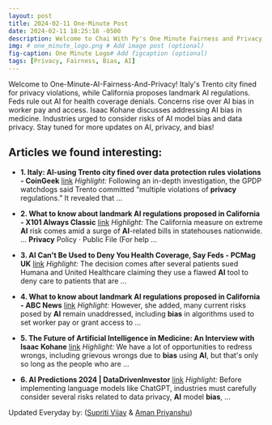 ```yaml
---
layout: post
title: 2024-02-11 One-Minute Post
date: 2024-02-11 18:25:18 -0500
description: Welcome to Chai With Py's One Minute Fairness and Privacy, which aims to provide you the current happenings in the world of Fairness, Privacy, and AI.
img: # one_minute_logo.png # Add image post (optional)
fig-caption: One Minute Logo# Add figcaption (optional)
tags: [Privacy, Fairness, Bias, AI]
---
```


Welcome to One-Minute-AI-Fairness-And-Privacy! Italy's Trento city fined for privacy violations, while California proposes landmark AI regulations. Feds rule out AI for health coverage denials. Concerns rise over AI bias in worker pay and access. Isaac Kohane discusses addressing AI bias in medicine. Industries urged to consider risks of AI model bias and data privacy. Stay tuned for more updates on AI, privacy, and bias!

## Articles we found interesting:

- **1. Italy: <b>AI</b>-using Trento city fined over data protection rules violations - CoinGeek** [link](https://coingeek.com/italy-ai-using-trento-city-fined-over-data-protection-rules-violations/)
_Highlight:_ Following an in-depth investigation, the GPDP watchdogs said Trento committed “multiple violations of <b>privacy</b> regulations.” It revealed that&nbsp;...

- **2. What to know about landmark <b>AI</b> regulations proposed in California - X101 Always Classic** [link](https://www.wxhc.com/what-to-know-about-landmark-ai-regulations-proposed-in-california/)
_Highlight:_ The California measure on extreme <b>AI</b> risk comes amid a surge of <b>AI</b>-related bills in statehouses nationwide. ... <b>Privacy</b> Policy &middot; Public File (For help&nbsp;...

- **3. <b>AI</b> Can&#39;t Be Used to Deny You Health Coverage, Say Feds - PCMag UK** [link](https://uk.pcmag.com/ai/150839/ai-cant-be-used-to-deny-you-health-coverage-say-feds)
_Highlight:_ The decision comes after several patients sued Humana and United Healthcare claiming they use a flawed <b>AI</b> tool to deny care to patients that are&nbsp;...

- **4. What to know about landmark <b>AI</b> regulations proposed in California - ABC News** [link](https://abcnews.go.com/Business/landmark-ai-regulations-proposed-california/story%3Fid%3D107095465)
_Highlight:_ However, she added, many current risks posed by <b>AI</b> remain unaddressed, including <b>bias</b> in algorithms used to set worker pay or grant access to&nbsp;...

- **5. The Future of <b>Artificial Intelligence</b> in Medicine: An Interview with Isaac Kohane** [link](https://harvardpolitics.com/future-of-artificial-intelligence-in-medicine-isaac-kohane/)
_Highlight:_ We have a lot of opportunities to redress wrongs, including grievous wrongs due to <b>bias</b> using <b>AI</b>, but that&#39;s only so long as the people who are&nbsp;...

- **6. <b>AI</b> Predictions 2024 | DataDrivenInvestor** [link](https://medium.datadriveninvestor.com/ai-predictions-2024-d43f2920ffc8)
_Highlight:_ Before implementing language models like ChatGPT, industries must carefully consider several risks related to data privacy, <b>AI</b> model <b>bias</b>,&nbsp;...


Updated Everyday by: (<a href="https://supritivijay.github.io/">Supriti Vijay</a> & <a href="https://amanpriyanshu.github.io/">Aman Priyanshu</a>)
